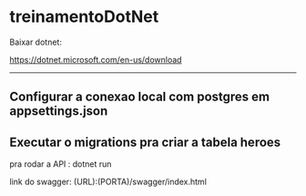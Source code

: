 # treinamentoDotNet

Baixar dotnet: 

https://dotnet.microsoft.com/en-us/download

----------------
Configurar a conexao local com postgres em appsettings.json
----------------
Executar o migrations pra criar a tabela heroes
----------------

pra rodar a API : dotnet run

link do swagger: (URL):(PORTA)/swagger/index.html
